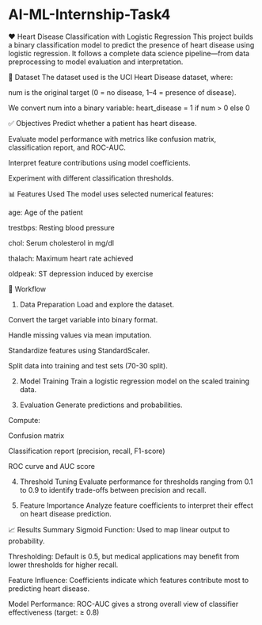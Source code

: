 # AI-ML-Internship-Task4
❤️ Heart Disease Classification with Logistic Regression
This project builds a binary classification model to predict the presence of heart disease using logistic regression. It follows a complete data science pipeline—from data preprocessing to model evaluation and interpretation.

📂 Dataset
The dataset used is the UCI Heart Disease dataset, where:

num is the original target (0 = no disease, 1–4 = presence of disease).

We convert num into a binary variable:
heart_disease = 1 if num > 0 else 0

✅ Objectives
Predict whether a patient has heart disease.

Evaluate model performance with metrics like confusion matrix, classification report, and ROC-AUC.

Interpret feature contributions using model coefficients.

Experiment with different classification thresholds.

📊 Features Used
The model uses selected numerical features:

age: Age of the patient

trestbps: Resting blood pressure

chol: Serum cholesterol in mg/dl

thalach: Maximum heart rate achieved

oldpeak: ST depression induced by exercise

🧪 Workflow
1. Data Preparation
Load and explore the dataset.

Convert the target variable into binary format.

Handle missing values via mean imputation.

Standardize features using StandardScaler.

Split data into training and test sets (70-30 split).

2. Model Training
Train a logistic regression model on the scaled training data.

3. Evaluation
Generate predictions and probabilities.

Compute:

Confusion matrix

Classification report (precision, recall, F1-score)

ROC curve and AUC score

4. Threshold Tuning
Evaluate performance for thresholds ranging from 0.1 to 0.9 to identify trade-offs between precision and recall.

5. Feature Importance
Analyze feature coefficients to interpret their effect on heart disease prediction.

📈 Results Summary
Sigmoid Function: Used to map linear output to probability.

Thresholding: Default is 0.5, but medical applications may benefit from lower thresholds for higher recall.

Feature Influence: Coefficients indicate which features contribute most to predicting heart disease.

Model Performance: ROC-AUC gives a strong overall view of classifier effectiveness (target: ≥ 0.8)
